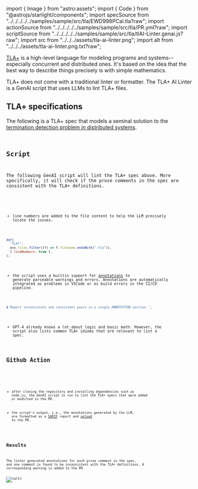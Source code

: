 import { Image } from "astro:assets";
import { Code } from "@astrojs/starlight/components";
import specSource from "../../../../../samples/sample/src/tla/EWD998PCal.tla?raw";
import actionSource from "../../../../../samples/sample/src/tla/PR.yml?raw";
import scriptSource from "../../../../../samples/sample/src/tla/tlAI-Linter.genai.js?raw";
import src from "../../../assets/tla-ai-linter.png";
import alt from "../../../assets/tla-ai-linter.png.txt?raw";

[TLA+](https://lamport.azurewebsites.net/tla/tla.html) is a high-level language for modeling programs and systems--especially
concurrent and distributed ones. It's based on the idea that the best way to describe things precisely is with simple mathematics.

TLA+ does not come with a traditional linter or formatter. The TLA+ AI Linter is a GenAI script that uses LLMs to lint TLA+ files.

## TLA+ specifications

The following is a TLA+ spec that models a seminal solution to the [termination detection problem in distributed systems](https://www.cs.utexas.edu/users/EWD/ewd09xx/EWD998.PDF).

<Code
  code={specSource}
  wrap={true}
  lang="txt"
  title="EWD998PCal.tla"
/>

## Script

The following GenAI script will lint the TLA+ spec above. More specifically, it will check if the prose comments in the spec are consistent with the TLA+ definitions.

<Code
  code={scriptSource}
  wrap={true}
  lang="js"
  title="tlAI-Linter.genai.mjs"
/>

- line numbers are added to the file content to help the LLM precisely locate the issues.

```js "lineNumbers" wrap
def(
  "TLA+",
  env.files.filter((f) => f.filename.endsWith(".tla")),
  { lineNumbers: true },
);
```

- the script uses a builtin support for [annotations](/genaiscript/reference/scripts/annotations)
  to generate parseable warnings and errors. Annotations are automatically integrated as problems
  in VSCode or as build errors in the CI/CD pipeline.

```js "annotations"
$`Report inconsistent and consistent pairs in a single ANNOTATION section.`;
```

- GPT-4 already knows a lot about logic and basic math. However, the script also lists common TLA+ idioms that are relevant to lint a spec.

## Github Action

<Code
  code={actionSource}
  wrap={true}
  lang="yaml"
  title="PR.yml"
/>

- after cloning the repository and installing dependencies such as node.js, the GenAI script is run to lint the TLA+ specs that were added or modified in the PR.

- the script's output, i.e., the annotations generated by the LLM, are formatted as a [SARIF](https://sarifweb.azurewebsites.net) report and [upload](https://docs.github.com/en/code-security/code-scanning/integrating-with-code-scanning/uploading-a-sarif-file-to-github) to the PR.

## Results

The linter generated annotations for each prose comment in the spec, and one comment is found to be inconsistent with the TLA+ definitions. A corresponding warning is added to the PR.

<Image src={src} alt={alt} />